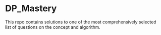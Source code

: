 # DP_Mastery
This repo contains solutions to one of the most comprehensively selected list of questions on the concept and algorithm.
